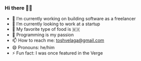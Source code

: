### Hi there 👋🏽

- 🔭 I’m currently working on building software as a freelancer
- 🌱 I’m currently looking to work at a startup
- 🌮 My favorite type of food is 🇲🇽
- 💜 Programming is my passion 
- 📫 How to reach me: toshvelaga@gmail.com
- 😄 Pronouns: he/him
- ⚡ Fun fact: I was once featured in the Verge

